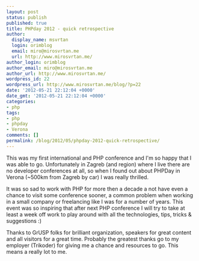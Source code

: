 ```yaml
---
layout: post
status: publish
published: true
title: PHPday 2012 - quick retrospective
author:
  display_name: msvrtan
  login: orimblog
  email: miro@mirosvrtan.me
  url: http://www.mirosvrtan.me/
author_login: orimblog
author_email: miro@mirosvrtan.me
author_url: http://www.mirosvrtan.me/
wordpress_id: 22
wordpress_url: http://www.mirosvrtan.me/blog/?p=22
date: '2012-05-21 22:12:04 +0000'
date_gmt: '2012-05-21 22:12:04 +0000'
categories:
- php
tags:
- php
- phpday
- Verona
comments: []
permalink: /blog/2012/05/phpday-2012-quick-retrospective/
---
```

<p>This was my first international and PHP conference and I'm so happy that I was able to go. Unfortunately in Zagreb (and region) where I live there are no developer conferences at all, so when I found out about PHPDay in Verona (~500km from Zagreb by car) I was really thrilled.</p>
<p>It was so sad to work with PHP for more then a decade a not have even a chance to visit some conference sooner, a common problem when working in a small company or freelancing like I was for a number of years. This event was so inspiring that after next PHP conference I will try to take at least a week off work to play around with all the technologies, tips, tricks &amp; suggestions :)</p>
<p>Thanks to GrUSP folks for brilliant organization, speakers for great content and all visitors for a great time. Probably the greatest thanks go to my employer (Trikoder) for giving me a chance and resources to go. This means a really lot to me.</p>
